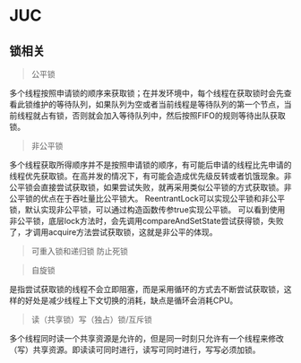 # JUC
## 锁相关
> 公平锁

多个线程按照申请锁的顺序来获取锁；在并发环境中，每个线程在获取锁时会先查看此锁维护的等待队列，如果队列为空或者当前线程是等待队列的第一个节点，当前线程就占有锁，否则就会加入等待队列中，然后按照FIFO的规则等待出队获取锁。
> 非公平锁

多个线程获取所得顺序并不是按照申请锁的顺序，有可能后申请的线程比先申请的线程优先获取锁。在高并发的情况下，有可能会造成优先级反转或者饥饿现象。非公平锁会直接尝试获取锁，如果尝试失败，就再采用类似公平锁的方式获取锁。非公平锁的优点在于吞吐量比公平锁大。
ReentrantLock可以实现公平锁和非公平锁，默认实现非公平锁，可以通过构造函数传参true实现公平锁。
可以看到使用非公平锁，底层lock方法时，会先调用compareAndSetState尝试获得锁，失败了，才调用acquire方法尝试获取锁，这就是非公平的体现。
> 可重入锁和递归锁 防止死锁

> 自旋锁

是指尝试获取锁的线程不会立即阻塞，而是采用循环的方式去不断尝试获取锁，这样的好处是减少线程上下文切换的消耗，缺点是循环会消耗CPU。

> 读（共享锁）写（独占）锁/互斥锁

多个线程同时读一个共享资源是允许的，但是同一时刻只允许有一个线程来修改（写）共享资源。即读读可同时进行，读写可同时进行，写写必须加锁。
